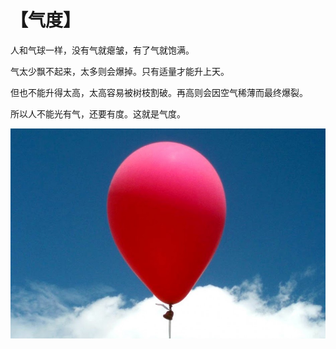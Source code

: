 # 【气度】

人和气球一样，没有气就瘪皱，有了气就饱满。

气太少飘不起来，太多则会爆掉。只有适量才能升上天。

但也不能升得太高，太高容易被树枝割破。再高则会因空气稀薄而最终爆裂。

所以人不能光有气，还要有度。这就是气度。

![](51.jpg)
